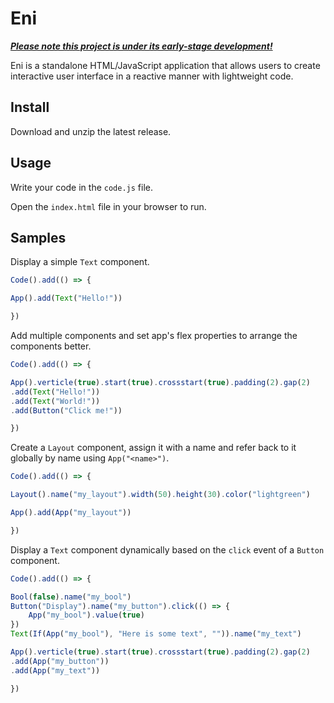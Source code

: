 # Eni

<u>***Please note this project is under its early-stage development!***</u>

Eni is a standalone HTML/JavaScript application that allows users to create interactive user interface in a reactive manner with lightweight code. 

## Install

Download and unzip the latest release.

## Usage

Write your code in the `code.js` file.

Open the `index.html` file in your browser to run.

## Samples

Display a simple `Text` component.

```js
Code().add(() => {

App().add(Text("Hello!"))

})
```

Add multiple components and set app's flex properties to arrange the components better.

```js
Code().add(() => {

App().verticle(true).start(true).crossstart(true).padding(2).gap(2)
.add(Text("Hello!"))
.add(Text("World!"))
.add(Button("Click me!"))

})
```

Create a `Layout` component, assign it with a name and refer back to it globally by name using `App("<name>")`.

```js
Code().add(() => {

Layout().name("my_layout").width(50).height(30).color("lightgreen")

App().add(App("my_layout"))

})
```

Display a `Text` component dynamically based on the `click` event of a `Button` component.

```js
Code().add(() => {

Bool(false).name("my_bool")
Button("Display").name("my_button").click(() => {
    App("my_bool").value(true)
})
Text(If(App("my_bool"), "Here is some text", "")).name("my_text")

App().verticle(true).start(true).crossstart(true).padding(2).gap(2)
.add(App("my_button"))
.add(App("my_text"))

})
```